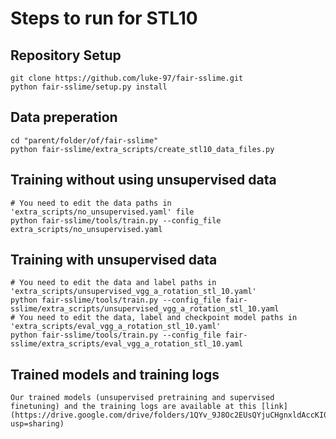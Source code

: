 # Steps to run for STL10

## Repository Setup
```
git clone https://github.com/luke-97/fair-sslime.git
python fair-sslime/setup.py install
```

## Data preperation
```
cd "parent/folder/of/fair-sslime"
python fair-sslime/extra_scripts/create_stl10_data_files.py
```

## Training without using unsupervised data
```
# You need to edit the data paths in 'extra_scripts/no_unsupervised.yaml' file
python fair-sslime/tools/train.py --config_file extra_scripts/no_unsupervised.yaml
```

## Training with unsupervised data
```
# You need to edit the data and label paths in 'extra_scripts/unsupervised_vgg_a_rotation_stl_10.yaml'
python fair-sslime/tools/train.py --config_file fair-sslime/extra_scripts/unsupervised_vgg_a_rotation_stl_10.yaml
# You need to edit the data, label and checkpoint model paths in 'extra_scripts/eval_vgg_a_rotation_stl_10.yaml'
python fair-sslime/tools/train.py --config_file fair-sslime/extra_scripts/eval_vgg_a_rotation_stl_10.yaml
```

## Trained models and training logs
```
Our trained models (unsupervised pretraining and supervised finetuning) and the training logs are available at this [link](https://drive.google.com/drive/folders/1QYv_9J8Oc2EUsQYjuCHgnxldAccKI0go?usp=sharing)
```